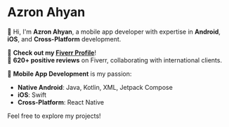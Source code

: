 # Azron Ahyan

👋 Hi, I'm **Azron Ahyan**, a mobile app developer with expertise in **Android**, **iOS**, and **Cross-Platform** development.  

📂 **Check out my [Fiverr Profile](https://www.fiverr.com/azronahyan)**!  
📂 **620+ positive reviews** on Fiverr, collaborating with international clients.

📱 **Mobile App Development** is my passion:
- **Native Android**: Java, Kotlin, XML, Jetpack Compose  
- **iOS**: Swift  
- **Cross-Platform**: React Native

Feel free to explore my projects!
